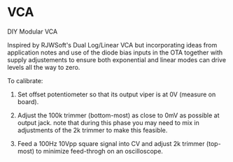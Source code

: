 # VCA
DIY Modular VCA

Inspired by RJWSoft's Dual Log/Linear VCA but incorporating ideas from application notes
and use of the diode bias inputs in the OTA together with supply adjustements
to ensure both exponential and linear modes can drive levels all the way to zero.

To calibrate:

1) Set offset potentiometer so that its output viper is at 0V (measure on board).

2) Adjust the 100k trimmer (bottom-most) as close to 0mV as possible at output jack.
note that during this phase you may need to mix in adjustments of the 2k trimmer
to make this feasible.

3) Feed a 100Hz 10Vpp square signal into CV and adjust 2k trimmer (top-most) to minimize
feed-throgh on an oscilloscope.
